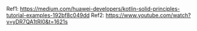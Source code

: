 

 Ref1: https://medium.com/huawei-developers/kotlin-solid-principles-tutorial-examples-192bf8c049dd
 Ref2: https://www.youtube.com/watch?v=yDR7QA1tRI0&t=1621s
 
